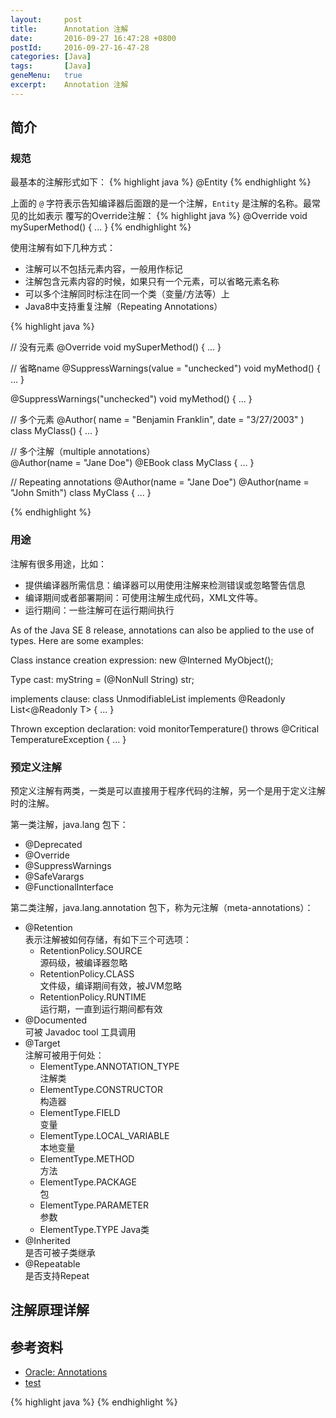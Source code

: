 ```yaml
---
layout:     post
title:      Annotation 注解
date:       2016-09-27 16:47:28 +0800
postId:     2016-09-27-16-47-28
categories: [Java]
tags:       [Java]
geneMenu:   true
excerpt:    Annotation 注解
---
```


## 简介

### 规范
最基本的注解形式如下：
{% highlight java %}
@Entity
{% endhighlight %}

上面的 `@` 字符表示告知编译器后面跟的是一个注解，`Entity` 是注解的名称。最常见的比如表示
覆写的Override注解：
{% highlight java %}
@Override
void mySuperMethod() { ... }
{% endhighlight %}

使用注解有如下几种方式：
* 注解可以不包括元素内容，一般用作标记
* 注解包含元素内容的时候，如果只有一个元素，可以省略元素名称
* 可以多个注解同时标注在同一个类（变量/方法等）上
* Java8中支持重复注解（Repeating Annotations）

{% highlight java %}

// 没有元素
@Override
void mySuperMethod() { ... }

// 省略name
@SuppressWarnings(value = "unchecked")
void myMethod() { ... }

@SuppressWarnings("unchecked")
void myMethod() { ... }

// 多个元素
@Author(
   name = "Benjamin Franklin",
   date = "3/27/2003"
)
class MyClass() { ... }

// 多个注解（multiple annotations）  
@Author(name = "Jane Doe")
@EBook
class MyClass { ... }

// Repeating annotations 
@Author(name = "Jane Doe")
@Author(name = "John Smith")
class MyClass { ... }

{% endhighlight %}


### 用途
注解有很多用途，比如：
* 提供编译器所需信息：编译器可以用使用注解来检测错误或忽略警告信息
* 编译期间或者部署期间：可使用注解生成代码，XML文件等。
* 运行期间：一些注解可在运行期间执行



As of the Java SE 8 release, annotations can also be applied to the use of types. 
Here are some examples:

Class instance creation expression:
    new @Interned MyObject();

Type cast:
    myString = (@NonNull String) str;

implements clause:
    class UnmodifiableList<T> implements
        @Readonly List<@Readonly T> { ... }

Thrown exception declaration:
    void monitorTemperature() throws
        @Critical TemperatureException { ... }

### 预定义注解
预定义注解有两类，一类是可以直接用于程序代码的注解，另一个是用于定义注解时的注解。

第一类注解，java.lang 包下：
* @Deprecated 
* @Override
* @SuppressWarnings
* @SafeVarargs
* @FunctionalInterface

第二类注解，java.lang.annotation 包下，称为元注解（meta-annotations）：
* @Retention  
    表示注解被如何存储，有如下三个可选项：  
    * RetentionPolicy.SOURCE      
        源码级，被编译器忽略  
    * RetentionPolicy.CLASS   
        文件级，编译期间有效，被JVM忽略  
    * RetentionPolicy.RUNTIME  
        运行期，一直到运行期间都有效      
* @Documented  
    可被 Javadoc tool 工具调用
* @Target  
    注解可被用于何处：
    * ElementType.ANNOTATION_TYPE  
        注解类  
    * ElementType.CONSTRUCTOR  
        构造器  
    * ElementType.FIELD  
        变量
    * ElementType.LOCAL_VARIABLE  
        本地变量
    * ElementType.METHOD  
        方法
    * ElementType.PACKAGE  
        包
    * ElementType.PARAMETER  
        参数
    * ElementType.TYPE 
        Java类
* @Inherited  
    是否可被子类继承  
* @Repeatable  
    是否支持Repeat

## 注解原理详解


## 参考资料

* [Oracle: Annotations](https://docs.oracle.com/javase/tutorial/java/annotations/)
* [test](test.html)

{% highlight java %}
{% endhighlight %}
